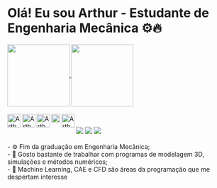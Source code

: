<h1> Olá! Eu sou Arthur - Estudante de Engenharia Mecânica ⚙🔥  </h1>

<div>
<a href="https://github.com/Arthur-Amorim">
  <img height=140em align="center" src="https://github-readme-stats.vercel.app/api?username=Arthur-Amorim&show_icons=true&theme=merko"/>
  <img height=140em align="center" src="https://github-readme-stats.vercel.app/api/top-langs/?username=Arthur-Amorim&layout=pie"/>
</div>
  
<div style="display: inline_block"><br>
  <img align="left" alt="Arthur-Js" height=30 src="https://cdn.jsdelivr.net/gh/devicons/devicon/icons/python/python-original.svg"/>
  <img align="left" alt="Arthur-Ml" height=30 src="https://cdn.jsdelivr.net/gh/devicons/devicon/icons/matlab/matlab-original.svg"/>
  <img align="left" alt="Arthur-Js" height=30 src="https://cdn.jsdelivr.net/gh/devicons/devicon/icons/html5/html5-original.svg" />
  <img align="left" alt="Arthur-Js" height=20 src="https://www.solidworks.com//sites/default/files/2018-02/SWlogo33.svg"/>
  <img align="left" alt="Arthur-Js" height=30 src="https://damassets.autodesk.net/content/dam/autodesk/www/products/responsive-imagery/responsive-badges-compare/2017/autocad-2017-badge-75x75.png"/>

 

</div>
  
##
  
<div>
  <a href="https://www.instagram.com/capl0n/" target="_blank"><img src="https://img.shields.io/badge/-Instagram-%23E4405F?style=for-the-badge&logo=instagram&logoColor=white" target="_blank"></a>
  <a href = "mailto:a219371@dac.unicamp.br"><img src="https://img.shields.io/badge/-Gmail-%23333?style=for-the-badge&logo=gmail&logoColor=white" target="_blank"></a>
  <a href = "https://www.linkedin.com/in/arthur-henrique-leite-amorim-818779192/" target="_blank"><img src="https://img.shields.io/badge/-LinkedIn-%230077B5?style=for-the-badge&logo=linkedin&logoColor=white" target="_blank"></a> 
</div>

<br>
- ⚙ Fim da graduação em Engenharia Mecânica;<br>
- 🎇 Gosto bastante de trabalhar com programas de modelagem 3D, simulações e métodos numéricos;<br>
- 🚀 Machine Learning, CAE e CFD são áreas da programação que me despertam interesse


